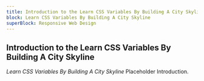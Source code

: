 ```yaml
---
title: Introduction to the Learn CSS Variables By Building A City Skyline
block: Learn CSS Variables By Building A City Skyline
superBlock: Responsive Web Design
---
```


## Introduction to the Learn CSS Variables By Building A City Skyline

<dfn>Learn CSS Variables By Building A City Skyline</dfn> Placeholder Introduction.
